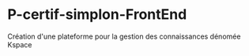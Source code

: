 # P-certif-simplon-FrontEnd
Création d'une plateforme pour la gestion des connaissances dénomée Kspace

